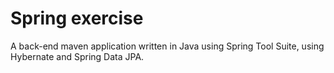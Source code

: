 # Spring exercise
 A back-end maven application written in Java using Spring Tool Suite, using Hybernate and Spring Data JPA.
